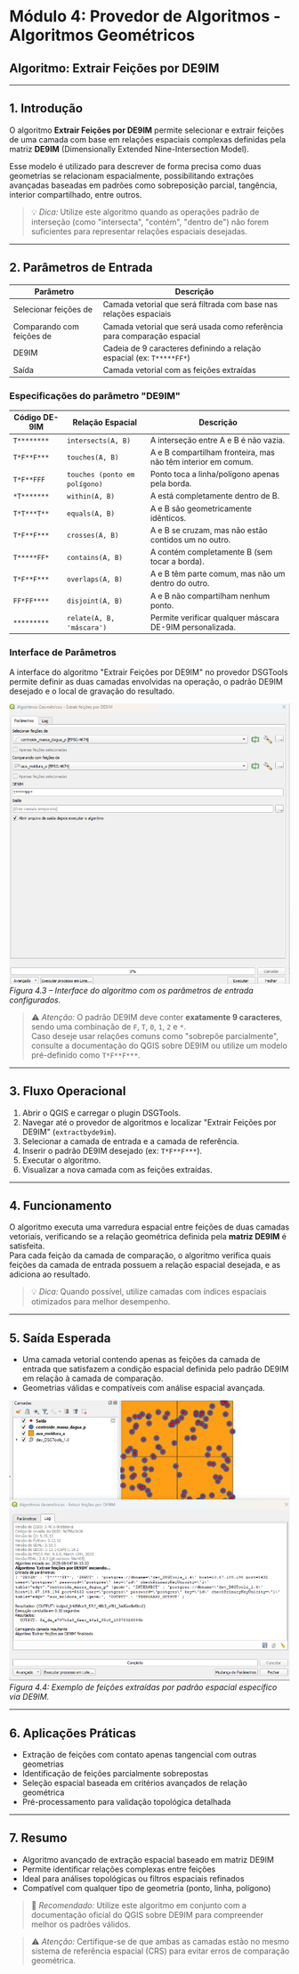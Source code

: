 # Módulo 4: Provedor de Algoritmos - Algoritmos Geométricos

## Algoritmo: Extrair Feições por DE9IM

---

## 1. Introdução

O algoritmo **Extrair Feições por DE9IM** permite selecionar e extrair feições de uma camada com base em relações espaciais complexas definidas pela matriz **DE9IM** (Dimensionally Extended Nine-Intersection Model).

Esse modelo é utilizado para descrever de forma precisa como duas geometrias se relacionam espacialmente, possibilitando extrações avançadas baseadas em padrões como sobreposição parcial, tangência, interior compartilhado, entre outros.

> 💡 *Dica:* Utilize este algoritmo quando as operações padrão de interseção (como "intersecta", "contém", "dentro de") não forem suficientes para representar relações espaciais desejadas.

---

## 2. Parâmetros de Entrada

| Parâmetro                     | Descrição                                                                 |
|------------------------------|---------------------------------------------------------------------------|
| Selecionar feições de        | Camada vetorial que será filtrada com base nas relações espaciais        |
| Comparando com feições de    | Camada vetorial que será usada como referência para comparação espacial  |
| DE9IM                         | Cadeia de 9 caracteres definindo a relação espacial (ex: `T*****FF*`)     |
| Saída                        | Camada vetorial com as feições extraídas                                  |


### Especificações do parâmetro "DE9IM"
| Código DE-9IM    | Relação Espacial           | Descrição                                                                 |
|------------------|----------------------------|---------------------------------------------------------------------------|
| `T********`       | `intersects(A, B)`         | A interseção entre A e B é não vazia.                                     |
| `T*F**F***`       | `touches(A, B)`            | A e B compartilham fronteira, mas não têm interior em comum.              |
| `T*F**FFF`        | `touches (ponto em polígono)` | Ponto toca a linha/polígono apenas pela borda.                        |
| `*T*******`       | `within(A, B)`             | A está completamente dentro de B.                                         |
| `T*T***T**`       | `equals(A, B)`             | A e B são geometricamente idênticos.                                      |
| `T*F**F***`       | `crosses(A, B)`            | A e B se cruzam, mas não estão contidos um no outro.                      |
| `T*****FF*`       | `contains(A, B)`           | A contém completamente B (sem tocar a borda).                             |
| `T*F**F***`       | `overlaps(A, B)`           | A e B têm parte comum, mas não um dentro do outro.                        |
| `FF*FF****`       | `disjoint(A, B)`           | A e B não compartilham nenhum ponto.                                      |
| `*********`       | `relate(A, B, 'máscara')`  | Permite verificar qualquer máscara DE-9IM personalizada.                  |


### Interface de Parâmetros

A interface do algoritmo "Extrair Feições por DE9IM" no provedor DSGTools permite definir as duas camadas envolvidas na operação, o padrão DE9IM desejado e o local de gravação do resultado.

![Interface do DE9IM](./assets/modulo-04/img-config-de9im.png)
*Figura 4.3 – Interface do algoritmo com os parâmetros de entrada configurados.*

> ⚠️ *Atenção:* O padrão DE9IM deve conter **exatamente 9 caracteres**, sendo uma combinação de `F`, `T`, `0`, `1`, `2` e `*`.  
> Caso deseje usar relações comuns como "sobrepõe parcialmente", consulte a documentação do QGIS sobre DE9IM ou utilize um modelo pré-definido como `T*F**F***`.

---

## 3. Fluxo Operacional

1. Abrir o QGIS e carregar o plugin DSGTools.
2. Navegar até o provedor de algoritmos e localizar "Extrair Feições por DE9IM" (`extractbyde9im`).
3. Selecionar a camada de entrada e a camada de referência.
4. Inserir o padrão DE9IM desejado (ex: `T*F**F***`).
5. Executar o algoritmo.
6. Visualizar a nova camada com as feições extraídas.

---

## 4. Funcionamento

O algoritmo executa uma varredura espacial entre feições de duas camadas vetoriais, verificando se a relação geométrica definida pela **matriz DE9IM** é satisfeita.  
Para cada feição da camada de comparação, o algoritmo verifica quais feições da camada de entrada possuem a relação espacial desejada, e as adiciona ao resultado.

> 💡 *Dica:* Quando possível, utilize camadas com índices espaciais otimizados para melhor desempenho.

---

## 5. Saída Esperada

* Uma camada vetorial contendo apenas as feições da camada de entrada que satisfazem a condição espacial definida pelo padrão DE9IM em relação à camada de comparação.
* Geometrias válidas e compatíveis com análise espacial avançada.

![Resultado do DE9IM](./assets/modulo-04/img-result-de9im.png)
*Figura 4.4: Exemplo de feições extraídas por padrão espacial específico via DE9IM.*

---

## 6. Aplicações Práticas

* Extração de feições com contato apenas tangencial com outras geometrias
* Identificação de feições parcialmente sobrepostas
* Seleção espacial baseada em critérios avançados de relação geométrica
* Pré-processamento para validação topológica detalhada

---

## 7. Resumo

* Algoritmo avançado de extração espacial baseado em matriz DE9IM
* Permite identificar relações complexas entre feições
* Ideal para análises topológicas ou filtros espaciais refinados
* Compatível com qualquer tipo de geometria (ponto, linha, polígono)

> 🔹 *Recomendado:* Utilize este algoritmo em conjunto com a documentação oficial do QGIS sobre DE9IM para compreender melhor os padrões válidos.

> ⚠️ *Atenção:* Certifique-se de que ambas as camadas estão no mesmo sistema de referência espacial (CRS) para evitar erros de comparação geométrica.


